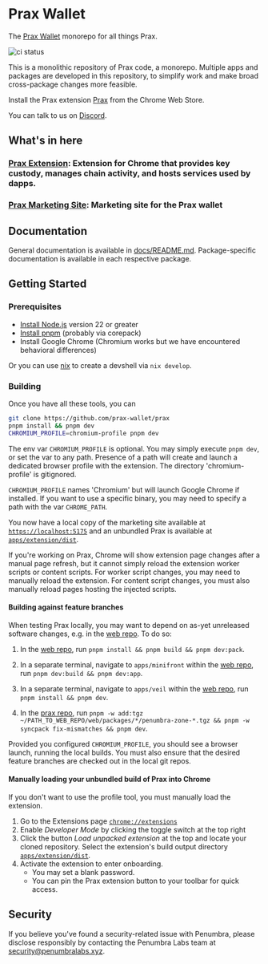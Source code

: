 # Prax Wallet

The [Prax Wallet](https://praxwallet.com/) monorepo for all things Prax.

![ci status](https://github.com/prax-wallet/web/actions/workflows/turbo-ci.yml/badge.svg?branch=main)

This is a monolithic repository of Prax code, a monorepo. Multiple apps and packages are developed in this repository, to
simplify work and make broad cross-package changes more feasible.

Install the Prax extension
[Prax](https://chrome.google.com/webstore/detail/penumbra-wallet/lkpmkhpnhknhmibgnmmhdhgdilepfghe)
from the Chrome Web Store.

You can talk to us on [Discord](https://discord.gg/hKvkrqa3zC).

## What's in here

### [Prax Extension](https://chrome.google.com/webstore/detail/penumbra-wallet/lkpmkhpnhknhmibgnmmhdhgdilepfghe): Extension for Chrome that provides key custody, manages chain activity, and hosts services used by dapps.

### [Prax Marketing Site](https://praxwallet.com/): Marketing site for the Prax wallet

## Documentation

General documentation is available in [docs/README.md](docs/README.md). Package-specific documentation is available in
each respective package.

## Getting Started

### Prerequisites

- [Install Node.js](https://nodejs.org/en/download/package-manager) version 22 or greater
- [Install pnpm](https://pnpm.io/installation) (probably via corepack)
- Install Google Chrome (Chromium works but we have encountered behavioral differences)

Or you can use [nix](https://nixos.org/download/) to create a devshell via `nix develop`.

### Building

Once you have all these tools, you can

```sh
git clone https://github.com/prax-wallet/prax
pnpm install && pnpm dev
CHROMIUM_PROFILE=chromium-profile pnpm dev
```

The env var `CHROMIUM_PROFILE` is optional. You may simply execute `pnpm dev`,
or set the var to any path. Presence of a path will create and launch a
dedicated browser profile with the extension. The directory 'chromium-profile'
is gitignored.

`CHROMIUM_PROFILE` names 'Chromium' but will launch Google Chrome if installed.
If you want to use a specific binary, you may need to specify a path with the
var `CHROME_PATH`.

You now have a local copy of the marketing site available at
[`https://localhost:5175`](https://localhost:5173) and an unbundled Prax is
available at [`apps/extension/dist`](apps/extension/dist).

If you're working on Prax, Chrome will show extension page changes after a
manual page refresh, but it cannot simply reload the extension worker scripts or
content scripts. For worker script changes, you may need to manually reload the
extension. For content script changes, you must also manually reload pages
hosting the injected scripts.

#### Building against feature branches

When testing Prax locally, you may want to depend on as-yet unreleased
software changes, e.g. in the [web repo]. To do so:

1. In the [web repo], run `pnpm install && pnpm build && pnpm dev:pack`.

2. In a separate terminal, navigate to `apps/minifront` within the [web repo], run `pnpm dev:build && pnpm dev:app`.

3. In a separate terminal, navigate to `apps/veil` within the [web repo], run `pnpm install && pnpm dev`.

4. In the [prax repo], run `pnpm -w add:tgz ~/PATH_TO_WEB_REPO/web/packages/*/penumbra-zone-*.tgz && pnpm -w syncpack fix-mismatches && pnpm dev`.

Provided you configured `CHROMIUM_PROFILE`, you should see a browser launch,
running the local builds. You must also ensure that the desired feature branches
are checked out in the local git repos.

#### Manually loading your unbundled build of Prax into Chrome

If you don't want to use the profile tool, you must manually load the extension.

1. Go to the Extensions page [`chrome://extensions`](chrome://extensions)
2. Enable _Developer Mode_ by clicking the toggle switch at the top right
3. Click the button _Load unpacked extension_ at the top and locate your cloned
   repository. Select the extension's build output directory
   [`apps/extension/dist`](../apps/extension/dist).
4. Activate the extension to enter onboarding.
   - You may set a blank password.
   - You can pin the Prax extension button to your toolbar for quick access.

## Security

If you believe you've found a security-related issue with Penumbra,
please disclose responsibly by contacting the Penumbra Labs team at
security@penumbralabs.xyz.

[web repo]: https://github.com/penumbra-zone/web
[prax repo]: https://github.com/prax-wallet/prax
